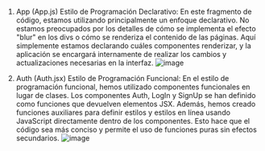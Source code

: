 1. App (App.js)
Estilo de Programación Declarativo:
En este fragmento de código, estamos utilizando principalmente un enfoque declarativo. No estamos preocupados por los detalles de cómo se implementa el efecto "blur" en los divs o cómo se renderiza el contenido de las páginas. Aquí simplemente estamos declarando cuáles componentes renderizar, y la aplicación se encargará internamente de realizar los cambios y actualizaciones necesarias en la interfaz.
![image](https://github.com/andrealopezco20/IS/assets/104209000/e9116b68-0b5b-4b5a-8ca1-293fa02155ab)

3. Auth (Auth.jsx)
Estilo de Programación Funcional:
En el estilo de programación funcional, hemos utilizado componentes funcionales en lugar de clases.
Los componentes Auth, LogIn y SignUp se han definido como funciones que devuelven elementos JSX.
Además, hemos creado funciones auxiliares para definir estilos y estilos en línea usando JavaScript directamente dentro de los componentes. 
Esto hace que el código sea más conciso y permite el uso de funciones puras sin efectos secundarios.
![image](https://github.com/andrealopezco20/IS/assets/104209000/c147b95a-6f65-4b9a-b35b-7f5f476102ba)

